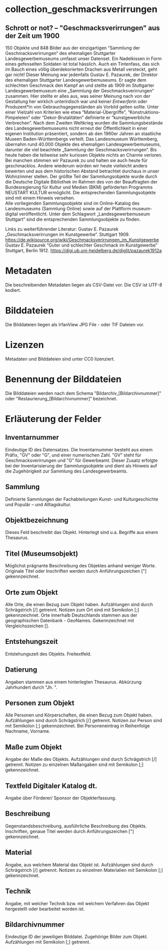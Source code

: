# collection_geschmacksverirrungen

## Schrott or not? – "Geschmacksverirrungen" aus der Zeit um 1900
150 Objekte und 848 Bilder aus der einzigartigen “Sammlung der Geschmacksverirrungen“ des ehemaligen Stuttgarter Landesgewerbemuseums umfasst unser Datenset.
Ein Nadelkissen in Form eines gefesselten Soldaten ist total hässlich. Auch ein Tintenfass, das sich im Bauch eines völlig überdekorierten Drachen aus Metall versteckt, geht gar nicht! Dieser Meinung war jedenfalls Gustav E. Pazaurek, der Direktor des ehemaligen Stuttgarter Landesgewerbemuseums. Er sagte dem schlechten Geschmack den Kampf an und stellte ab 1909 im Stuttgarter Landesgewerbemuseum eine „Sammlung der Geschmacksverirrungen“ zusammen. Hier stellte er alles aus, was seiner Meinung nach von der Gestaltung her wirklich unterirdisch war und keine*r Entwerfer*in oder Produzent*in von Gebrauchsgegenständen als Vorbild gelten sollte. Unter einer Vielzahl von Kriterien wie etwa “Material-Übergriffe”, “Konstruktions-Pimpeleien” oder “Dekor-Brutalitäten” definierte er “kunstgewerbliche Verbrechen”.
Nach dem Zweiten Weltkrieg wurden die Sammlungsbestände des Landesgewerbemuseums nicht erneut der Öffentlichkeit in einer eigenen Institution präsentiert, sondern ab den 1960er Jahren an staatliche Museen Baden-Württembergs verteilt. Das Landesmuseum Württemberg, übernahm rund 40.000 Objekte des ehemaligen Landesgewerbemuseums, darunter die viel beachtete „Sammlung der Geschmacksverirrungen“. Bis heute haben die teilweise sehr kuriosen Objekte nichts an Charme verloren. Bei manchen stimmen wir Pazaurek zu und halten sie auch heute für geschmacklos. Andere wiederum würden wir heute vielleicht anders bewerten und aus dem historischen Abstand betrachtet durchaus in unser Wohnzimmer stellen.
Der größte Teil der Sammlungsobjekte wurde durch die Deutsche Digitale Bibliothek im Rahmen des von der Beauftragten der Bundesregierung für Kultur und Medien (BKM) geförderten Programms NEUSTART KULTUR ermöglicht. Die entsprechenden Sammlungsobjekte sind mit einem Hinweis versehen.  
Alle vorliegenden Sammlungsobjekte sind im Online-Katalog des Landesmuseums (Sammlung Online) sowie auf der Plattform museum-digital veröffentlicht. Unter dem Schlagwort „Landesgewerbemuseum Stuttgart“ sind die entsprechenden Sammlungsobjekte zu finden.  

Links zu weiterführender Literatur:
Gustav E. Pazaurek „Geschmacksverirrungen im Kunstgewerbe“. Stuttgart 1909. https://de.wikisource.org/wiki/Geschmacksverirrungen_im_Kunstgewerbe
Gustav E. Pazaurek “Guter und schlechter Geschmack im Kunstgewerbe” Stuttgart, Berlin 1912. 
https://digi.ub.uni-heidelberg.de/diglit/pazaurek1912a 

# Metadaten
Die beschreibenden Metadaten liegen als CSV-Datei vor. Die CSV ist UTF-8 kodiert. 

# Bilddateien
Die Bilddateien liegen als IrfanView JPG File - oder TIF Dateien vor. 

# Lizenzen
Metadaten und Bilddateien sind unter CC0 lizenziert. 
 
# Benennung der Bilddateien
Die Bilddateien werden nach dem Schema "Bildarchiv_[Bildarchivnummer]" oder "Restaurierung_[Bildarchivnummer]“ bezeichnet.

# Erläuterung der Felder

## Inventarnummer
Eindeutige ID des Datensatzes. Die Inventarnummer besteht aus einem Präfix, "GV" oder "G", und einer numerischen Zahl. "GV" steht für Geschmacksverirrungen und "G" für Gewerbeamt. Dieser Zusatz erfolgte bei der Inventarisierung der Sammlungsobjekte und dient als Hinweis auf die Zugehörigkeit zur Sammlung des Landesgewerbeamts.
 
## Sammlung
Definierte Sammlungen der Fachabteilungen Kunst- und Kulturgeschichte und Populär – und Alltagskultur.
 
## Objektbezeichnung
Dieses Feld beschreibt das Objekt. Hinterlegt sind u.a. Begriffe aus einem Thesaurus.
 
## Titel (Museumsobjekt)
Möglichst prägnante Beschreibung des Objektes anhand weniger Worte. Originale Titel oder Inschriften werden durch Anführungszeichen ["] gekennzeichnet.
 
## Orte zum Objekt
Alle Orte, die einen Bezug zum Objekt haben. Aufzählungen sind durch Schrägstrich [/] getrennt. Notizen zum Ort sind mit Semikolon [;] gekennzeichnet. Orte innerhalb Deutschlands stammen aus der geographischen Datenbank -  GeoNames. Gekennzeichnet mit Vergleichszeichen [<X>].
 
## Entstehungszeit
Entstehungszeit des Objekts. Freitextfeld.
 
## Datierung
Angaben stammen aus einem hinterlegten Thesaurus. Abkürzung Jahrhundert durch "Jh. ".
 
## Personen zum Objekt
Alle Personen und Körperschaften, die einen Bezug zum Objekt haben. Aufzählungen sind durch Schrägstrich [/] getrennt. Notizen zur Person sind mit Semikolon [;] gekennzeichnet. Bei Personeneintrag in Reihenfolge Nachname, Vorname.
 
## Maße zum Objekt
Angabe der Maße des Objekts. Aufzählungen sind durch Schrägstrich [/] getrennt. Notizen zu einzelnen Maßangaben sind mit Semikolon [;] gekennzeichnet.
 
## Textfeld Digitaler Katalog dt.
Angabe über Förderer/ Sponsor der Objekterfassung.
 
## Beschreibung
Gegenstandsbeschreibung, ausführliche Beschreibung des Objekts. Inschriften, genaue Titel werden durch Anführungszeichen ["] gekennzeichnet.
 
## Material
Angabe, aus welchem Material das Objekt ist. Aufzählungen sind durch Schrägstrich [/] getrennt. Notizen zu einzelnen Materialien mit Semikolon [;] gekennzeichnet.
 
## Technik
Angabe, mit welcher Technik bzw. mit welchem Verfahren das Objekt hergestellt oder bearbeitet worden ist.
 
## Bildarchivnummer
Eindeutige ID der jeweiligen Bilddatei. Zugehörige Bilder zum Objekt. Aufzählungen mit Semikolon [;] getrennt.

